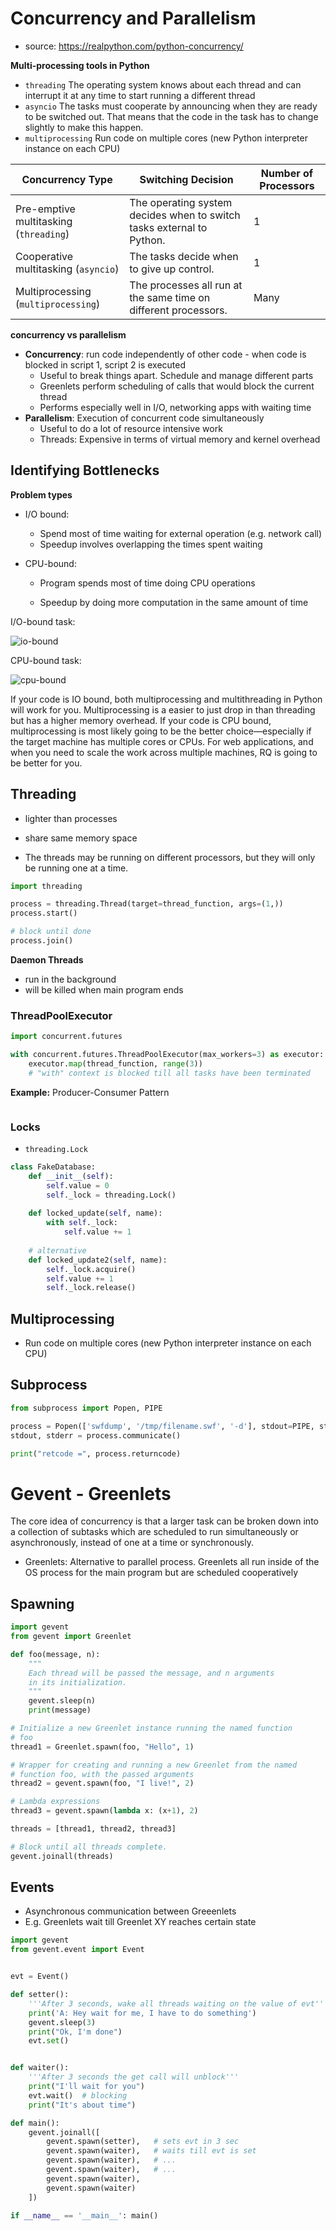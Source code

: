# Concurrency and Parallelism

- source: https://realpython.com/python-concurrency/





**Multi-processing tools in Python**

- `threading` The operating system knows about each thread and can interrupt it at any time to start running a different thread
- `asyncio` The tasks must cooperate by announcing when they are ready to be  switched out. That means that the code in the task has to change  slightly to make this happen.
- `multiprocessing` Run code on multiple cores (new Python interpreter instance on each CPU)

| Concurrency Type                       | Switching Decision                                           | Number of Processors |
| -------------------------------------- | ------------------------------------------------------------ | -------------------- |
| Pre-emptive multitasking (`threading`) | The operating system decides when to switch tasks external to Python. | 1                    |
| Cooperative multitasking (`asyncio`)   | The tasks decide when to give up control.                    | 1                    |
| Multiprocessing (`multiprocessing`)    | The processes all run at the same time on different processors. | Many                 |





**concurrency vs parallelism**

- **Concurrency**: run code independently of other code - when code is blocked in script 1, script 2 is executed
  - Useful to break things apart. Schedule and manage different parts
  - Greenlets perform scheduling of calls that would block the current thread
  - Performs especially well in I/O, networking apps with waiting time
- **Parallelism**: Execution of concurrent code simultaneously
  - Useful to do a lot of resource intensive work
  - Threads: Expensive in terms of virtual memory and kernel overhead



## Identifying Bottlenecks

**Problem types**

- I/O bound: 

  - Spend most of time waiting for external operation (e.g. network call)
  - Speedup involves overlapping the times spent waiting

- CPU-bound: 

  - Program spends most of time doing CPU operations

  - Speedup by doing more computation in the same amount of time

    

I/O-bound task:

![io-bound](img/io-bound.png)

CPU-bound task:

![cpu-bound](img/cpu-bound.png)





If your code is IO bound, both multiprocessing and multithreading in  Python will work for you. Multiprocessing is a easier to just drop in  than threading but has a higher memory overhead. If your code is CPU  bound, multiprocessing is most likely going to be the better  choice—especially if the target machine has multiple cores or CPUs. For  web applications, and when you need to scale the work across multiple  machines, RQ is going to be better for you.



## Threading

- lighter than processes
- share same memory space

- The threads may be running on different processors, but they will only be running one at a time. 



```python
import threading

process = threading.Thread(target=thread_function, args=(1,))
process.start()

# block until done
process.join()
```

**Daemon Threads**

- run in the background
- will be killed when main program ends



### ThreadPoolExecutor

```python
import concurrent.futures

with concurrent.futures.ThreadPoolExecutor(max_workers=3) as executor:
    executor.map(thread_function, range(3))
    # "with" context is blocked till all tasks have been terminated
```



**Example:** Producer-Consumer Pattern

```python

```







### Locks

- `threading.Lock`

  

```python
class FakeDatabase:
    def __init__(self):
        self.value = 0
        self._lock = threading.Lock()
        
    def locked_update(self, name):
        with self._lock:
            self.value += 1
            
    # alternative
    def locked_update2(self, name):
        self._lock.acquire()
        self.value += 1
        self._lock.release()
```



## Multiprocessing

- Run code on multiple cores (new Python interpreter instance on each CPU)



## Subprocess



```python
from subprocess import Popen, PIPE

process = Popen(['swfdump', '/tmp/filename.swf', '-d'], stdout=PIPE, stderr=PIPE)
stdout, stderr = process.communicate()

print("retcode =", process.returncode)
```



# Gevent - Greenlets

The core idea of concurrency is that a larger task can be broken down into a collection of subtasks which are scheduled to run simultaneously or asynchronously, instead of one at a time or synchronously.

- Greenlets: Alternative to parallel process. Greenlets all run inside of the OS process for the main program but are scheduled cooperatively

## Spawning

```python
import gevent
from gevent import Greenlet

def foo(message, n):
    """
    Each thread will be passed the message, and n arguments
    in its initialization.
    """
    gevent.sleep(n)
    print(message)

# Initialize a new Greenlet instance running the named function
# foo
thread1 = Greenlet.spawn(foo, "Hello", 1)

# Wrapper for creating and running a new Greenlet from the named
# function foo, with the passed arguments
thread2 = gevent.spawn(foo, "I live!", 2)

# Lambda expressions
thread3 = gevent.spawn(lambda x: (x+1), 2)

threads = [thread1, thread2, thread3]

# Block until all threads complete.
gevent.joinall(threads)
```

## Events

- Asynchronous communication between Greeenlets
- E.g. Greenlets wait till Greenlet XY reaches certain state

```python
import gevent
from gevent.event import Event


evt = Event()

def setter():
    '''After 3 seconds, wake all threads waiting on the value of evt'''
    print('A: Hey wait for me, I have to do something')
    gevent.sleep(3)
    print("Ok, I'm done")
    evt.set()


def waiter():
    '''After 3 seconds the get call will unblock'''
    print("I'll wait for you")
    evt.wait()  # blocking
    print("It's about time")

def main():
    gevent.joinall([
        gevent.spawn(setter),	# sets evt in 3 sec
        gevent.spawn(waiter),	# waits till evt is set
        gevent.spawn(waiter),	# ...
        gevent.spawn(waiter),	# ...
        gevent.spawn(waiter),
        gevent.spawn(waiter)
    ])

if __name__ == '__main__': main()
```



